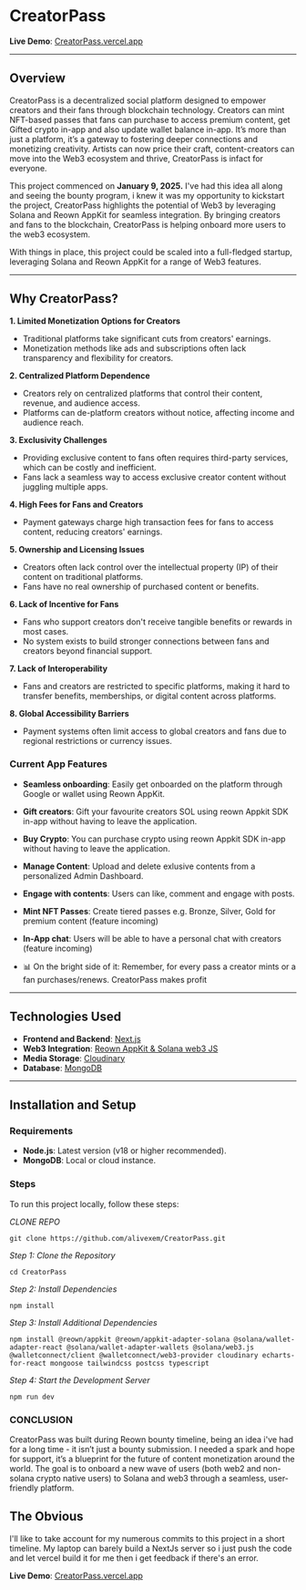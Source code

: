 # CreatorPass

**Live Demo**: [CreatorPass.vercel.app](https://CreatorPass.vercel.app/)

---


## Overview

CreatorPass is a decentralized social platform designed to empower creators and their fans through blockchain technology. Creators can mint NFT-based passes that fans can purchase to access premium content, get Gifted crypto in-app and also update wallet balance in-app. It’s more than just a platform, it’s a gateway to fostering deeper connections and monetizing creativity. Artists can now price their craft, content-creators can move into the Web3 ecosystem and thrive, CreatorPass is infact for everyone.

This project commenced on **January 9, 2025.** I've had this idea all along and seeing the bounty program, i knew it was my opportunity to kickstart the project, CreatorPass highlights the potential of Web3 by leveraging Solana and Reown AppKit for seamless integration. By bringing creators and fans to the blockchain, CreatorPass is helping onboard more users to the web3 ecosystem.

With things in place, this project could be scaled into a full-fledged startup, leveraging Solana and Reown AppKit for a range of Web3 features.

---

## Why CreatorPass?

**1. Limited Monetization Options for Creators**

- Traditional platforms take significant cuts from creators' earnings.
- Monetization methods like ads and subscriptions often lack transparency and flexibility for creators.

**2. Centralized Platform Dependence**

- Creators rely on centralized platforms that control their content, revenue, and audience access.
- Platforms can de-platform creators without notice, affecting income and audience reach.



**3. Exclusivity Challenges**

- Providing exclusive content to fans often requires third-party services, which can be costly and inefficient.
- Fans lack a seamless way to access exclusive creator content without juggling multiple apps.


**4. High Fees for Fans and Creators**
- Payment gateways charge high transaction fees for fans to access content, reducing creators' earnings.



**5. Ownership and Licensing Issues**

- Creators often lack control over the intellectual property (IP) of their content on traditional platforms.
- Fans have no real ownership of purchased content or benefits.

**6. Lack of Incentive for Fans**

- Fans who support creators don't receive tangible benefits or rewards in most cases.
- No system exists to build stronger connections between fans and creators beyond financial support.

**7. Lack of Interoperability**

- Fans and creators are restricted to specific platforms, making it hard to transfer benefits, memberships, or digital content across platforms.

**8. Global Accessibility Barriers**

- Payment systems often limit access to global creators and fans due to regional restrictions or currency issues.




### Current App Features 

- **Seamless onboarding**: Easily get onboarded on the platform through Google or wallet using Reown AppKit.
- **Gift creators**: Gift your favourite creators SOL using reown Appkit SDK in-app without having to leave the application.
- **Buy Crypto**: You can purchase crypto using reown Appkit SDK in-app without having to leave the application.
- **Manage Content**: Upload and delete exlusive contents from a personalized Admin Dashboard.  
- **Engage with contents**: Users can like, comment and engage with posts.
-  **Mint NFT Passes**: Create tiered passes e.g. Bronze, Silver, Gold for premium content (feature incoming)
-  **In-App chat**: Users will be able to have a personal chat with creators (feature incoming)

- 📊 On the bright side of it: Remember, for every pass a creator mints or a fan purchases/renews. CreatorPass makes profit

---

## Technologies Used

- **Frontend and Backend**: [Next.js](https://nextjs.org/)  
- **Web3 Integration**: [Reown AppKit & Solana web3 JS](https://reown.io/)  
- **Media Storage**: [Cloudinary](https://cloudinary.com/)  
- **Database**: [MongoDB](https://www.mongodb.com/)  

---

## Installation and Setup

### Requirements
- **Node.js**: Latest version (v18 or higher recommended).  
- **MongoDB**: Local or cloud instance.  

### Steps

To run this project locally, follow these steps:

*CLONE REPO*
```
git clone https://github.com/alivexem/CreatorPass.git
```

*Step 1: Clone the Repository*
```
cd CreatorPass
```

*Step 2: Install Dependencies*
```
npm install
```

*Step 3: Install Additional Dependencies*
```
npm install @reown/appkit @reown/appkit-adapter-solana @solana/wallet-adapter-react @solana/wallet-adapter-wallets @solana/web3.js @walletconnect/client @walletconnect/web3-provider cloudinary echarts-for-react mongoose tailwindcss postcss typescript
```

*Step 4: Start the Development Server*
```
npm run dev
```

### CONCLUSION

CreatorPass was built during Reown bounty timeline, being an idea i've had for a long time - it isn’t just a bounty submission. I needed a spark and hope for support, it’s a blueprint for the future of content monetization around the world. The goal is to onboard a new wave of users (both web2 and non-solana crypto native users) to Solana and web3 through a seamless, user-friendly platform.

## The Obvious

I'll like to take account for my numerous commits to this project in a short timeline. My laptop can barely build a NextJs server so i just push the code and let vercel build it for me then i get feedback if there's an error.


**Live Demo**: [CreatorPass.vercel.app](https://CreatorPass.vercel.app/)
